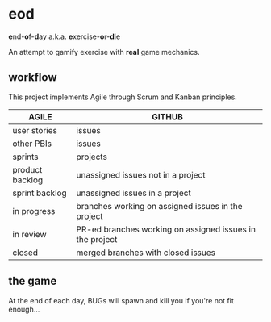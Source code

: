 # eod
**e**nd-**o**f-**d**ay a.k.a. **e**xercise-**o**r-**d**ie

An attempt to gamify exercise with **real** game mechanics.


## workflow

This project implements Agile through Scrum and Kanban principles.

| **AGILE**       | **GITHUB**                                            |
| --------------- | ----------------------------------------------------- |
| user stories    | issues                                                |
| other PBIs      | issues                                                |
| sprints         | projects                                              |
| product backlog | unassigned issues not in a project                    |
| sprint backlog  | unassigned issues in a project                        |
| in progress     | branches working on assigned issues in the project     |
| in review       | PR-ed branches working on assigned issues in the project   |
| closed          | merged branches with closed issues                    |

## the game
At the end of each day, BUGs will spawn and kill you if you're not fit enough...
